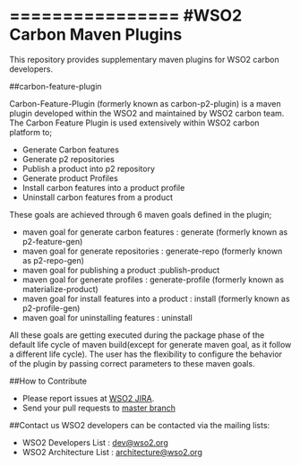 ================
#WSO2 Carbon Maven Plugins
================
This repository provides supplementary maven plugins for WSO2 carbon developers.

##carbon-feature-plugin

Carbon-Feature-Plugin (formerly known as carbon-p2-plugin) is a maven plugin developed within the WSO2 and maintained by WSO2 carbon team. The Carbon Feature Plugin is used extensively within WSO2 carbon platform to;
* Generate Carbon features
* Generate p2 repositories
* Publish a product into p2 repository
* Generate product Profiles
* Install carbon features into a product profile
* Uninstall carbon features from a product

These goals are achieved through 6 maven goals defined in the plugin;
* maven goal for generate carbon features 	: generate (formerly known as p2-feature-gen)
* maven goal for generate repositories		: generate-repo (formerly known as p2-repo-gen)
* maven goal for publishing a product		:publish-product
* maven goal for generate profiles		: generate-profile (formerly known as materialize-product)
* maven goal for install features into a product : install (formerly known as p2-profile-gen)
* maven goal for uninstalling features		: uninstall

All these goals are getting executed during the package phase of the default life cycle of maven build(except for generate maven goal, as it follow a different life cycle). The user has the flexibility to configure the behavior of the plugin by passing correct parameters to these maven goals.


##How to Contribute
* Please report issues at [WSO2 JIRA](https://wso2.org/jira/browse/Carbon).
* Send your pull requests to [master branch](https://github.com/wso2/carbon-maven-plugins/tree/master)

##Contact us
WSO2 developers can be contacted via the mailing lists:
* WSO2 Developers List : dev@wso2.org
* WSO2 Architecture List : architecture@wso2.org
